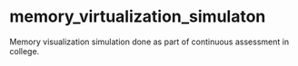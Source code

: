 # memory_virtualization_simulaton
Memory visualization simulation done as part of continuous assessment in college.
